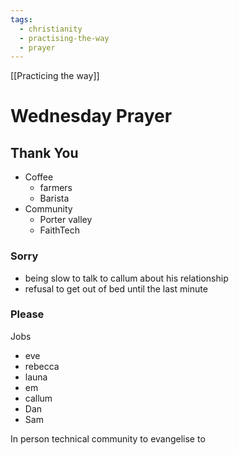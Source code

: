 ```yaml
---
tags:
  - christianity
  - practising-the-way
  - prayer
---
```

[[Practicing the way]]
# Wednesday Prayer

## Thank You

- Coffee
	- farmers
	- Barista
- Community
	- Porter valley
	- FaithTech

### Sorry

- being slow to talk to callum about his relationship
- refusal to get out of bed until the last minute

### Please

Jobs

- eve
- rebecca
- launa
- em
- callum
- Dan
- Sam

In person technical community to evangelise to
